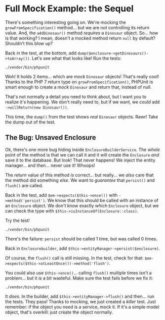 # Full Mock Example: the Sequel

There's something interesting going on. We're mocking the `growFromSpecification()`
method... but we are *not* controlling its return value. And, the `addDinosaur()`
method *requires* a `Dinosaur` object. So... how is that working? I mean, doesn't
a mocked method return `null` by default? Shouldn't this blow up?

Back in the test, at the bottom, add `dump($enclosure->getDinosaurs()->toArray())`.
Let's see what that looks like! Run the tests:

```terminal-silent
./vendor/bin/phpunit
```

Woh! It holds 2 items... which are *mock* `Dinosaur` objects! That's really cool!
Thanks to the PHP 7 return type on `growFromSpecification()`, PHPUnit is smart enough
to create a *mock* `Dinosaur` and return that, instead of null.

That's not normally a detail you need to think about, but I want you to realize
it's happening. We don't really need to, but if we want, we *could* add
`->willReturn(new Dinosaur())`.

This time, the `dump()` from the test shows *real* `Dinosaur` objects. Rawr! Take
the dump out of the test.

## The Bug: Unsaved Enclosure

Ok, there's one more bug hiding inside `EnclosureBuilderService`. The *whole* point of
the method is that we can call it and it will create the `Enclosure` *and* save it
to the database. But look! That never happens! We inject the entity manager...
and then... never use it! Whoops!

The *return* value of this method *is* correct... but really... we *also* care that
the method did something *else*. We want to *guarantee* that `persist()` and `flush()`
are called.

Back in the test, add `$em->expects($this->once())` with `->method('persist')`.
We know that this should be called with an instance of an `Enclosure` object. We
don't know exactly *which* `Enclosure` object, but we can check the type with
`$this->isInstanceOf(Enclosure::class)`.

Try the test!

```terminal-silent
./vendor/bin/phpunit
```

There's the failure: `persist` should be called 1 time, but was called 0 times.

Back in `Enclosurebuilder`, add `$this->entityManager->persist($enclosure)`.

Of course, the `flush()` call is still missing. In the test, check for that:
`$em->expects($this->atLeastOnce())->method('flush')`.

You could also use `$this->once()`... calling `flush()` multiple times isn't
a problem... but it *is* a bit wasteful. Make sure the test fails before we fix it:

```terminal-silent
./vendor/bin/phpunit
```

It *does*. In the builder, add `$this->entityManager->flush()` and then... run the tests. They pass!
Thanks to mocking, we just created a *killer* test. Just remember: if the object
you need is a service, mock it. If it's a simple model object, that's overkill:
just create the object normally.

